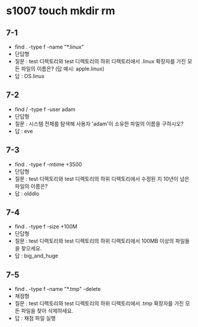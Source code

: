 # s1007 touch mkdir rm
## 7-1
- find . -type f -name "*.linux"
- 단답형
- 질문 : test 디렉토리와 test 디렉토리의 하위 디렉토리에서 .linux 확장자를 가진 모든 파일의 이름은? (답 예시: apple.linux)
- 답 : OS.linux
## 7-2
- find / -type f -user adam
- 단답형
- 질문 : 시스템 전체를 탐색해 사용자 'adam'이 소유한 파일의 이름을 구하시오?
- 답 : eve
## 7-3
- find . -type f -mtime +3500
- 단답형
- 질문 : test 디렉토리와 test 디렉토리의 하위 디렉토리에서 수정된 지 10년이 넘은 파일의 이름은?
- 답 : olddlo
## 7-4
- find . -type f -size +100M 
- 단답형
- 질문 : test 디렉토리와 test 디렉토리의 하위 디렉토리에서 100MB 이상의 파일들을 찾으세요.
- 답 : big_and_huge
## 7-5
- find . -type f -name "*.tmp" -delete
- 채점형
- 질문 : test 디렉토리와 test 디렉토리의 하위 디렉토리에서 .tmp 확장자를 가진 모든 파일을 찾아 삭제하세요. 
- 답 : 채점 파일 실행

